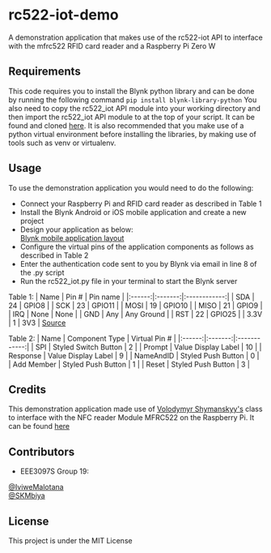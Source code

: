 rc522-iot-demo
==============

A demonstration application that makes use of the rc522-iot API to interface with the mfrc522 RFID card reader and a Raspberry Pi Zero W

Requirements
--------
This code requires you to install the Blynk python library and can be done by running the following command ``pip install blynk-library-python``
You also need to copy the rc522_iot API module into your working directory and then import the rc522_iot API module to at the top of your script. It can be found and cloned [here](https://github.com/SKMbiya/rc522-iot).
It is also recommended that you make use of a python virtual environment before installing the libraries, by making use of tools such as venv or virtualenv.

Usage
--------

To use the demonstration application you would need to do the following:
* Connect your Raspberry Pi and RFID card reader as described in Table 1
* Install the Blynk Android or iOS mobile application and create a new project
* Design your application as below:\
[Blynk mobile application layout](https://i.imgur.com/Qaw9UDV.jpg)
* Configure the virtual pins of the application components as follows as described in Table 2
* Enter the authentication code sent to you by Blynk via email in line 8 of the .py script
* Run the rc522_iot.py file in your terminal to start the Blynk server

Table 1:
| Name | Pin # | Pin name   |
|:------:|:-------:|:------------:|
| SDA  | 24    | GPIO8      |
| SCK  | 23    | GPIO11     |
| MOSI | 19    | GPIO10     |
| MISO | 21    | GPIO9      |
| IRQ  | None  | None       |
| GND  | Any   | Any Ground |
| RST  | 22    | GPIO25     |
| 3.3V | 1     | 3V3        |
[Source](https://github.com/mxgxw/MFRC522-python/blob/master/README.md)

Table 2:
| Name | Component Type | Virtual Pin #  |
|:------:|:-------:|:------------:|
| SPI | Styled Switch Button | 2 |
| Prompt | Value Display Label | 10 |
| Response | Value Display Label | 9 |
| NameAndID | Styled Push Button | 0 |
| Add Member | Styled Push Button | 1 |
| Reset | Styled Push Button | 3 |





Credits
-------

This demonstration application made use of [Volodymyr Shymanskyy's](https://github.com/vshymanskyy) class to interface with the NFC reader Module MFRC522 on the Raspberry Pi. It can be found [here](https://github.com/vshymanskyy/blynk-library-python)

Contributors
------------
* EEE3097S Group 19:

[@IviweMalotana](https://github.com/IviweMalotana)\
[@SKMbiya](https://github.com/SKMbiya)

License
-------

This project is under the MIT License
